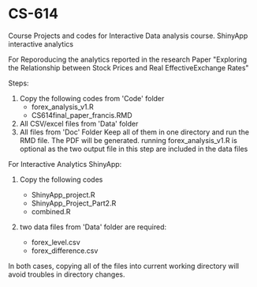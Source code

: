 # CS-614
Course Projects and codes for Interactive Data analysis course. ShinyApp interactive analytics

For Reporoducing the analytics reported in the research Paper "Exploring the Relationship between Stock Prices and Real EffectiveExchange Rates"

Steps:
1. Copy the following codes from 'Code' folder
   * forex_analysis_v1.R
   * CS614final_paper_francis.RMD
2. All CSV/excel files from 'Data' folder
3. All files from 'Doc' Folder
Keep all of them in one directory and run the RMD file. The PDF will be generated. running forex_analysis_v1.R is optional as the two output file in this step are included in the data files


For Interactive Analytics ShinyApp:

1. Copy the following codes
  
   * ShinyApp_project.R
   * ShinyApp_Project_Part2.R
   * combined.R
2. two data files from 'Data' folder are required:
   * forex_level.csv
   * forex_difference.csv
  
In both cases, copying all of the files into current working directory will avoid troubles in directory changes.
